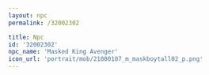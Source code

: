 ```yaml
---
layout: npc
permalink: /32002302

title: Npc
id: '32002302'
npc_name: 'Masked King Avenger'
icon_url: 'portrait/mob/21000107_m_maskboytall02_p.png'
---
```

